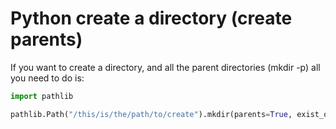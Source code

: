 # Python create a directory (create parents)

If you want to create a directory, and all the parent directories (mkdir -p)
all you need to do is:

```python
import pathlib

pathlib.Path("/this/is/the/path/to/create").mkdir(parents=True, exist_ok=True)
```


